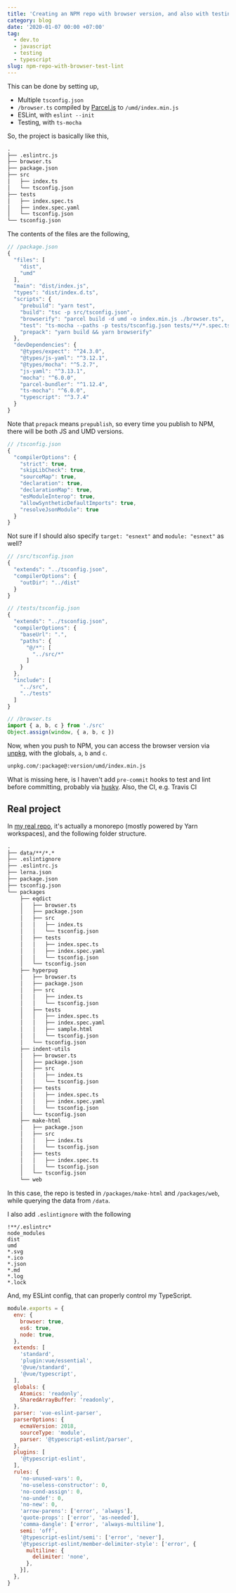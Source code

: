 ```yaml
---
title: 'Creating an NPM repo with browser version, and also with testing and linting'
category: blog
date: '2020-01-07 00:00 +07:00'
tag:
  - dev.to
  - javascript
  - testing
  - typescript
slug: npm-repo-with-browser-test-lint
---
```


This can be done by setting up,

- Multiple `tsconfig.json`
- `/browser.ts` compiled by [Parcel.js](https://parceljs.org/) to `/umd/index.min.js`
- ESLint, with `eslint --init`
- Testing, with `ts-mocha`

So, the project is basically like this,

<!-- excerpt_separator -->

```txt
.
├── .eslintrc.js
├── browser.ts
├── package.json
├── src
│   ├── index.ts
│   └── tsconfig.json
├── tests
│   ├── index.spec.ts
│   ├── index.spec.yaml
│   └── tsconfig.json
└── tsconfig.json
```

The contents of the files are the following,

```js
// /package.json
{
  "files": [
    "dist",
    "umd"
  ],
  "main": "dist/index.js",
  "types": "dist/index.d.ts",
  "scripts": {
    "prebuild": "yarn test",
    "build": "tsc -p src/tsconfig.json",
    "browserify": "parcel build -d umd -o index.min.js ./browser.ts",
    "test": "ts-mocha --paths -p tests/tsconfig.json tests/**/*.spec.ts",
    "prepack": "yarn build && yarn browserify"
  },
  "devDependencies": {
    "@types/expect": "^24.3.0",
    "@types/js-yaml": "^3.12.1",
    "@types/mocha": "^5.2.7",
    "js-yaml": "^3.13.1",
    "mocha": "^6.0.0",
    "parcel-bundler": "^1.12.4",
    "ts-mocha": "^6.0.0",
    "typescript": "^3.7.4"
  }
}
```

Note that `prepack` means `prepublish`, so every time you publish to NPM, there will be both JS and UMD versions.

```js
// /tsconfig.json
{
  "compilerOptions": {
    "strict": true,
    "skipLibCheck": true,
    "sourceMap": true,
    "declaration": true,
    "declarationMap": true,
    "esModuleInterop": true,
    "allowSyntheticDefaultImports": true,
    "resolveJsonModule": true
  }
}
```

Not sure if I should also specify `target: "esnext"` and `module: "esnext"` as well?

```js
// /src/tsconfig.json
{
  "extends": "../tsconfig.json",
  "compilerOptions": {
    "outDir": "../dist"
  }
}
```

```js
// /tests/tsconfig.json
{
  "extends": "../tsconfig.json",
  "compilerOptions": {
    "baseUrl": ".",
    "paths": {
      "@/*": [
        "../src/*"
      ]
    }
  },
  "include": [
    "../src",
    "../tests"
  ]
}
```

```typescript
// /browser.ts
import { a, b, c } from './src'
Object.assign(window, { a, b, c })
```

Now, when you push to NPM, you can access the browser version via [unpkg](https://unpkg.com/), with the globals, `a`, `b` and `c`.

```txt
unpkg.com/:package@:version/umd/index.min.js
```

What is missing here, is I haven't add `pre-commit` hooks to test and lint before committing, probably via [husky](https://www.npmjs.com/package/husky). Also, the CI, e.g. Travis CI

## Real project

In [my real repo](https://github.com/patarapolw/git-publisher), it's actually a monorepo (mostly powered by Yarn workspaces), and the following folder structure.

```txt
.
├── data/**/*.*
├── .eslintignore
├── .eslintrc.js
├── lerna.json
├── package.json
├── tsconfig.json
└── packages
    ├── eqdict
    │   ├── browser.ts
    │   ├── package.json
    │   ├── src
    │   │   ├── index.ts
    │   │   └── tsconfig.json
    │   ├── tests
    │   │   ├── index.spec.ts
    │   │   ├── index.spec.yaml
    │   │   └── tsconfig.json
    │   └── tsconfig.json
    ├── hyperpug
    │   ├── browser.ts
    │   ├── package.json
    │   ├── src
    │   │   ├── index.ts
    │   │   └── tsconfig.json
    │   ├── tests
    │   │   ├── index.spec.ts
    │   │   ├── index.spec.yaml
    │   │   ├── sample.html
    │   │   └── tsconfig.json
    │   └── tsconfig.json
    ├── indent-utils
    │   ├── browser.ts
    │   ├── package.json
    │   ├── src
    │   │   ├── index.ts
    │   │   └── tsconfig.json
    │   ├── tests
    │   │   ├── index.spec.ts
    │   │   ├── index.spec.yaml
    │   │   └── tsconfig.json
    │   └── tsconfig.json
    ├── make-html
    │   ├── package.json
    │   ├── src
    │   │   ├── index.ts
    │   │   └── tsconfig.json
    │   ├── tests
    │   │   ├── index.spec.ts
    │   │   └── tsconfig.json
    │   └── tsconfig.json
    └── web
```

In this case, the repo is tested in `/packages/make-html` and `/packages/web`, while querying the data from `/data`.

I also add `.eslintignore` with the following

```ignore
!**/.eslintrc*
node_modules
dist
umd
*.svg
*.ico
*.json
*.md
*.log
*.lock
```

And, my ESLint config, that can properly control my TypeScript.

```js
module.exports = {
  env: {
    browser: true,
    es6: true,
    node: true,
  },
  extends: [
    'standard',
    'plugin:vue/essential',
    '@vue/standard',
    '@vue/typescript',
  ],
  globals: {
    Atomics: 'readonly',
    SharedArrayBuffer: 'readonly',
  },
  parser: 'vue-eslint-parser',
  parserOptions: {
    ecmaVersion: 2018,
    sourceType: 'module',
    parser: '@typescript-eslint/parser',
  },
  plugins: [
    '@typescript-eslint',
  ],
  rules: {
    'no-unused-vars': 0,
    'no-useless-constructor': 0,
    'no-cond-assign': 0,
    'no-undef': 0,
    'no-new': 0,
    'arrow-parens': ['error', 'always'],
    'quote-props': ['error', 'as-needed'],
    'comma-dangle': ['error', 'always-multiline'],
    semi: 'off',
    '@typescript-eslint/semi': ['error', 'never'],
    '@typescript-eslint/member-delimiter-style': ['error', {
      multiline: {
        delimiter: 'none',
      },
    }],
  },
}

```
